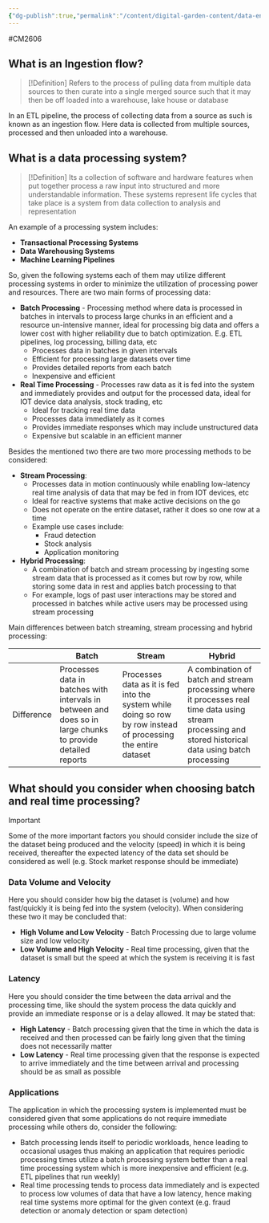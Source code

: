 ```yaml
---
{"dg-publish":true,"permalink":"/content/digital-garden-content/data-engineering-content/exam-prep-final-sem/data-engineering-content/cm-2606-lecture-5-notes/","updated":"2025-04-15T15:31:06.169+05:30"}
---
```


#CM2606

## What is an Ingestion flow?

>[!Definition]
>Refers to the process of pulling data from multiple data sources to then curate into a single merged source such that it may then be off loaded into a warehouse, lake house or database

In an ETL pipeline, the process of collecting data from a source as such is known as an ingestion flow. Here data is collected from multiple sources, processed and then unloaded into a warehouse.

## What is a data processing system?

>[!Definition]
>Its a collection of software and hardware features when put together process a raw input into structured and more understandable information. These systems represent life cycles that take place is a system from data collection to analysis and representation

An example of a processing system includes:

- **Transactional Processing Systems**
- **Data Warehousing Systems**
- **Machine Learning Pipelines**

So, given the following systems each of them may utilize different processing systems in order to minimize the utilization of processing power and resources. There are two main forms of processing data:

- **Batch Processing** - Processing method where data is processed in batches in intervals to process large chunks in an efficient and a resource un-intensive manner, ideal for processing big data and offers a lower cost with higher reliability due to batch optimization. E.g. ETL pipelines, log processing, billing data, etc
	- Processes data in batches in given intervals
	- Efficient for processing large datasets over time
	- Provides detailed reports from each batch
	- Inexpensive and efficient
- **Real Time Processing** - Processes raw data as it is fed into the system and immediately provides and output for the processed data, ideal for IOT device data analysis, stock trading, etc
	- Ideal for tracking real time data
	- Processes data immediately as it comes
	- Provides immediate responses which may include unstructured data
	- Expensive but scalable in an efficient manner

Besides the mentioned two there are two more processing methods to be considered:

- **Stream Processing**:
	- Processes data in motion continuously while enabling low-latency real time analysis of data that may be fed in from IOT devices, etc
	- Ideal for reactive systems that make active decisions on the go
	- Does not operate on the entire dataset, rather it does so one row at a time
	- Example use cases include:
		- Fraud detection
		- Stock analysis
		- Application monitoring 
- **Hybrid Processing**:
	- A combination of batch and stream processing by ingesting some stream data that is processed as it comes but row by row, while storing some data in rest and applies batch processing to that
	- For example, logs of past user interactions may be stored and processed in batches while active users may be processed using stream processing

Main differences between batch streaming, stream processing and hybrid processing:

|            | Batch                                                                                                       | Stream                                                                                                         | Hybrid                                                                                                                                                   |
| ---------- | ----------------------------------------------------------------------------------------------------------- | -------------------------------------------------------------------------------------------------------------- | -------------------------------------------------------------------------------------------------------------------------------------------------------- |
| Difference | Processes data in batches with intervals in between and does so in large chunks to provide detailed reports | Processes data as it is fed into the system while doing so row by row instead of processing the entire dataset | A combination of batch and stream processing where it processes real time data using stream processing and stored historical data using batch processing |
## What should you consider when choosing batch and real time processing?

>[!Important]
>Some of the more important factors you should consider include the size of the dataset being produced and the velocity (speed) in which it is being received, thereafter the expected latency of the data set should be considered as well (e.g. Stock market response should be immediate)

### Data Volume and Velocity

Here you should consider how big the dataset is (volume) and how fast/quickly it is being fed into the system (velocity). When considering these two it may be concluded that:

- **High Volume and Low Velocity** - Batch Processing due to large volume size and low velocity
- **Low Volume and High Velocity** - Real time processing, given that the dataset is small but the speed at which the system is receiving it is fast

### Latency

Here you should consider the time between the data arrival and the processing time, like should the system process the data quickly and provide an immediate response or is a delay allowed. It may be stated that:

- **High Latency** - Batch processing given that the time in which the data is received and then processed can be fairly long given that the timing does not necessarily matter
- **Low Latency** - Real time processing given that the response is expected to arrive immediately and the time between arrival and processing should be as small as possible 

### Applications

The application in which the processing system is implemented must be considered given that some applications do not require immediate processing while others do, consider the following:

- Batch processing lends itself to periodic workloads, hence leading to occasional usages thus making an application that requires periodic processing times utilize a batch processing system better than a real time processing system which is more inexpensive and efficient (e.g. ETL pipelines that run weekly)
- Real time processing tends to process data immediately and is expected to process low volumes of data that have a low latency, hence making real time systems more optimal for the given context (e.g. fraud detection or anomaly detection or spam detection)